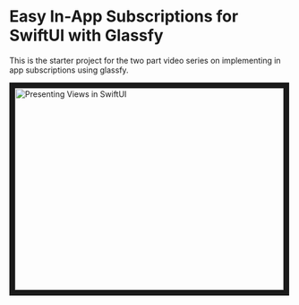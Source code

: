 # Easy In-App Subscriptions for SwiftUI with Glassfy

This is the starter project for the two part video series on implementing in app subscriptions using glassfy.



<a href="http://www.youtube.com/watch?feature=player_embedded&v=oCKwjK66icc
" target="_blank"><img src="http://img.youtube.com/vi/oCKwjK66icc/0.jpg" 
alt="Presenting Views in SwiftUI" width="480" height="360" border="10" /></a>

